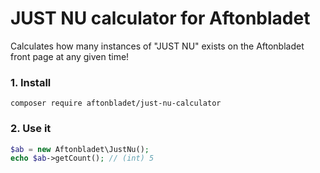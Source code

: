 # JUST NU calculator for Aftonbladet

Calculates how many instances of "JUST NU" exists on the Aftonbladet front page at any given time!

### 1. Install

```
composer require aftonbladet/just-nu-calculator
```

### 2. Use it

```php
$ab = new Aftonbladet\JustNu();
echo $ab->getCount(); // (int) 5
```